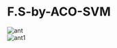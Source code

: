 # F.S-by-ACO-SVM
![ant](https://github.com/Siamak-salimy/F.S-by-ACO-SVM/assets/34867846/9eea80d8-ac08-490f-b411-53302665e6b4) </br>
![ant1](https://github.com/Siamak-salimy/F.S-by-ACO-SVM/assets/34867846/03fdc0b9-3349-40b1-97af-cda945cc3389)

